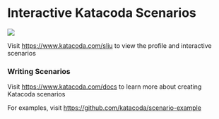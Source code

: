 # Interactive Katacoda Scenarios

[![](http://shields.katacoda.com/katacoda/sliu/count.svg)](https://www.katacoda.com/sliu "Get your profile on Katacoda.com")

Visit https://www.katacoda.com/sliu to view the profile and interactive scenarios

### Writing Scenarios
Visit https://www.katacoda.com/docs to learn more about creating Katacoda scenarios

For examples, visit https://github.com/katacoda/scenario-example
